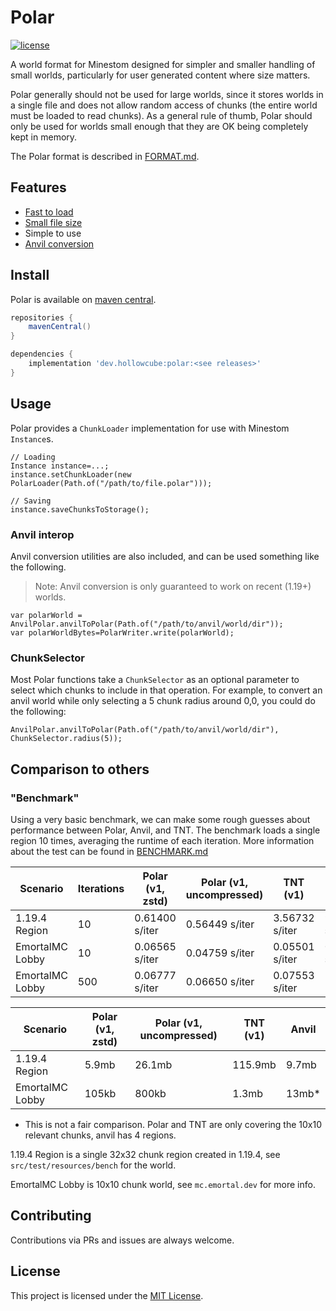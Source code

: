 # Polar

[![license](https://img.shields.io/github/license/Minestom/MinestomDataGenerator.svg)](LICENSE)

A world format for Minestom designed for simpler and smaller handling of small worlds, particularly for user generated
content where size matters.

Polar generally should not be used for large worlds, since it stores worlds in a single file and does not
allow random access of chunks (the entire world must be loaded to read chunks). As a general rule of thumb,
Polar should only be used for worlds small enough that they are OK being completely kept in memory.

The Polar format is described in [FORMAT.md](FORMAT.md).

## Features

* [Fast to load](#benchmark)
* [Small file size](#benchmark)
* Simple to use
* [Anvil conversion](#anvil-interop)

## Install

Polar is available on [maven central](https://search.maven.org/search?q=g:dev.hollowcube%20AND%20a:polar).

```groovy
repositories {
    mavenCentral()
}

dependencies {
    implementation 'dev.hollowcube:polar:<see releases>'
}
```

## Usage

Polar provides a `ChunkLoader` implementation for use with Minestom `Instance`s.

```
// Loading
Instance instance=...;
instance.setChunkLoader(new PolarLoader(Path.of("/path/to/file.polar")));

// Saving
instance.saveChunksToStorage();
```

### Anvil interop

Anvil conversion utilities are also included, and can be used something like the following.

> Note: Anvil conversion is only guaranteed to work on recent (1.19+) worlds.

```
var polarWorld = AnvilPolar.anvilToPolar(Path.of("/path/to/anvil/world/dir"));
var polarWorldBytes=PolarWriter.write(polarWorld);
```

### ChunkSelector

Most Polar functions take a `ChunkSelector` as an optional parameter to select which chunks to include in that
operation.
For example, to convert an anvil world while only selecting a 5 chunk radius around 0,0, you could do the following:

```
AnvilPolar.anvilToPolar(Path.of("/path/to/anvil/world/dir"), ChunkSelector.radius(5));
```

## Comparison to others

### "Benchmark"

Using a very basic benchmark, we can make some rough guesses about performance between Polar, Anvil, and TNT.
The benchmark loads a single region 10 times, averaging the runtime of each iteration.
More information about the test can be found in [BENCHMARK.md](BENCHMARK.md)

| Scenario        | Iterations | Polar (v1, zstd) | Polar (v1, uncompressed) | TNT (v1)       | Anvil          |
|-----------------|------------|------------------|--------------------------|----------------|----------------|
| 1.19.4 Region   | 10         | 0.61400 s/iter   | 0.56449 s/iter           | 3.56732 s/iter | 9.65274 s/iter |
| EmortalMC Lobby | 10         | 0.06565 s/iter   | 0.04759 s/iter           | 0.05501 s/iter | 0.56378 s/iter |
| EmortalMC Lobby | 500        | 0.06777 s/iter   | 0.06650 s/iter           | 0.07553 s/iter | -              |

| Scenario        | Polar (v1, zstd) | Polar (v1, uncompressed) | TNT (v1) | Anvil |
|-----------------|------------------|--------------------------|----------|-------|
| 1.19.4 Region   | 5.9mb            | 26.1mb                   | 115.9mb  | 9.7mb |
| EmortalMC Lobby | 105kb            | 800kb                    | 1.3mb    | 13mb* |

* This is not a fair comparison. Polar and TNT are only covering the 10x10 relevant chunks, anvil has 4 regions.

1.19.4 Region is a single 32x32 chunk region created in 1.19.4, see `src/test/resources/bench` for the world.

EmortalMC Lobby is 10x10 chunk world, see `mc.emortal.dev` for more info.

## Contributing

Contributions via PRs and issues are always welcome.

## License

This project is licensed under the [MIT License](LICENSE).
